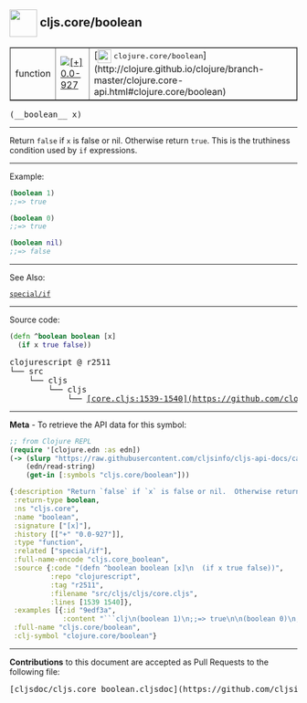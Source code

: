 ## <img width="48px" valign="middle" src="http://i.imgur.com/Hi20huC.png"> cljs.core/boolean

 <table border="1">
<tr>

<td>function</td>
<td><a href="https://github.com/cljsinfo/cljs-api-docs/tree/0.0-927"><img valign="middle" alt="[+] 0.0-927" src="https://img.shields.io/badge/+-0.0--927-lightgrey.svg"></a> </td>
<td>
[<img height="24px" valign="middle" src="http://i.imgur.com/1GjPKvB.png"> <samp>clojure.core/boolean</samp>](http://clojure.github.io/clojure/branch-master/clojure.core-api.html#clojure.core/boolean)
</td>
</tr>
</table>

 <samp>
(__boolean__ x)<br>
</samp>

---

Return `false` if `x` is false or nil.  Otherwise return `true`.  This is the
truthiness condition used by `if` expressions.

---

Example:

```clj
(boolean 1)
;;=> true

(boolean 0)
;;=> true

(boolean nil)
;;=> false
```

---

See Also:

[`special/if`](special_if.md)<br>

---


Source code:

```clj
(defn ^boolean boolean [x]
  (if x true false))
```

 <pre>
clojurescript @ r2511
└── src
    └── cljs
        └── cljs
            └── <ins>[core.cljs:1539-1540](https://github.com/clojure/clojurescript/blob/r2511/src/cljs/cljs/core.cljs#L1539-L1540)</ins>
</pre>


---

__Meta__ - To retrieve the API data for this symbol:

```clj
;; from Clojure REPL
(require '[clojure.edn :as edn])
(-> (slurp "https://raw.githubusercontent.com/cljsinfo/cljs-api-docs/catalog/cljs-api.edn")
    (edn/read-string)
    (get-in [:symbols "cljs.core/boolean"]))
```

```clj
{:description "Return `false` if `x` is false or nil.  Otherwise return `true`.  This is the\ntruthiness condition used by `if` expressions.",
 :return-type boolean,
 :ns "cljs.core",
 :name "boolean",
 :signature ["[x]"],
 :history [["+" "0.0-927"]],
 :type "function",
 :related ["special/if"],
 :full-name-encode "cljs.core_boolean",
 :source {:code "(defn ^boolean boolean [x]\n  (if x true false))",
          :repo "clojurescript",
          :tag "r2511",
          :filename "src/cljs/cljs/core.cljs",
          :lines [1539 1540]},
 :examples [{:id "9edf3a",
             :content "```clj\n(boolean 1)\n;;=> true\n\n(boolean 0)\n;;=> true\n\n(boolean nil)\n;;=> false\n```"}],
 :full-name "cljs.core/boolean",
 :clj-symbol "clojure.core/boolean"}

```

---

__Contributions__ to this document are accepted as Pull Requests to the following file:

 <pre>
[cljsdoc/cljs.core_boolean.cljsdoc](https://github.com/cljsinfo/cljs-api-docs/blob/master/cljsdoc/cljs.core_boolean.cljsdoc)
</pre>

